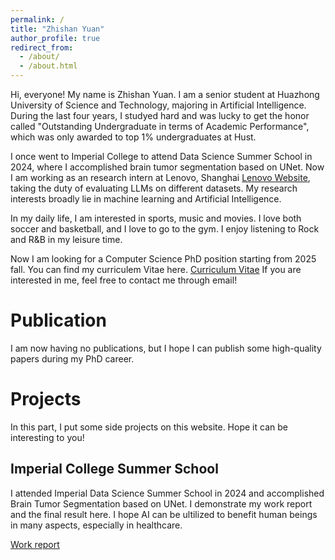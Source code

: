 ```yaml
---
permalink: /
title: "Zhishan Yuan"
author_profile: true
redirect_from: 
  - /about/
  - /about.html
---
```


Hi, everyone! My name is Zhishan Yuan. I am a senior student at Huazhong University of Science and Technology, majoring in Artificial Intelligence. During the last four years, I studyed hard and was lucky to get the honor called "Outstanding Undergraduate in terms of Academic Performance", which was only awarded to top 1% undergraduates at Hust.

I once went to Imperial College to attend Data Science Summer School in 2024, where I accomplished brain tumor segmentation based on UNet. Now I am working as an research intern at Lenovo, Shanghai [Lenovo Website](https://www.lenovofuturecenter.com/overview/shanghai), taking the duty of evaluating LLMs on different datasets. My research interests broadly lie in machine learning and Artificial Intelligence.

In my daily life, I am interested in sports, music and movies. I love both soccer and basketball, and I love to go to the gym. I enjoy listening to Rock and R&B in my leisure time.

Now I am looking for a Computer Science PhD position starting from 2025 fall. You can find my curriculem Vitae here. [Curriculum Vitae](https://github.com/ZhishanYuan/ZhishanYuan.github.io/blob/master/assets/Curriculum_Vitae.pdf) If you are interested in me, feel free to contact me through email! 

Publication
======
I am now having no publications, but I hope I can publish some high-quality papers during my PhD career.

Projects
======
In this part, I put some side projects on this website. Hope it can be interesting to you!

Imperial College Summer School
------
I attended Imperial Data Science Summer School in 2024 and accomplished Brain Tumor Segmentation based on UNet. I demonstrate my work report and the final result here. I hope AI can be ultilized to benefit human beings in many aspects, especially in healthcare.

[Work report](https://github.com/ZhishanYuan/ZhishanYuan.github.io/blob/master/_pages/Go%20with%20the%20Unet%EF%BC%9AFocusing%20on%20Brain%20Tumor%20Segmentation(Group%20work%20report).pdf)


